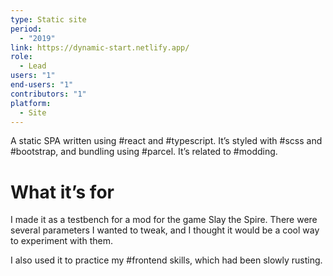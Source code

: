 ```yaml
---
type: Static site
period:
  - "2019"
link: https://dynamic-start.netlify.app/
role:
  - Lead
users: "1"
end-users: "1"
contributors: "1"
platform:
  - Site
---
```

A static SPA written using #react and #typescript. It’s styled with #scss and #bootstrap, and bundling using #parcel. It’s related to #modding.

# What it’s for
I made it as a testbench for a mod for the game Slay the Spire. There were several parameters I wanted to tweak, and I thought it would be a cool way to experiment with them.

I also used it to practice my #frontend skills, which had been slowly rusting.
